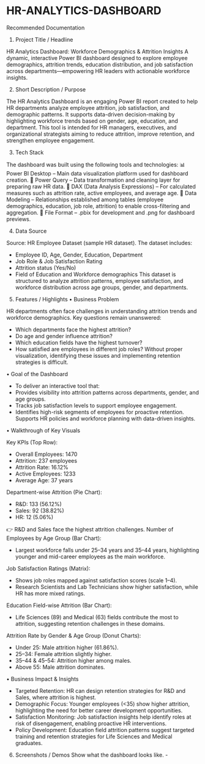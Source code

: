 # HR-ANALYTICS-DASHBOARD
Recommended Documentation
1. Project Title / Headline

HR Analytics Dashboard: Workforce Demographics & Attrition Insights
A dynamic, interactive Power BI dashboard designed to explore employee demographics, attrition trends, education distribution, and job satisfaction across departments—empowering HR leaders with actionable workforce insights.

2. Short Description / Purpose

The HR Analytics Dashboard is an engaging Power BI report created to help HR departments analyze employee attrition, job satisfaction, and demographic patterns. It supports data-driven decision-making by highlighting workforce trends based on gender, age, education, and department. This tool is intended for HR managers, executives, and organizational strategists aiming to reduce attrition, improve retention, and strengthen employee engagement.

3. Tech Stack

The dashboard was built using the following tools and technologies:
📊 Power BI Desktop – Main data visualization platform used for dashboard creation.
📂 Power Query – Data transformation and cleaning layer for preparing raw HR data.
🧠 DAX (Data Analysis Expressions) – For calculated measures such as attrition rate, active employees, and average age.
📝 Data Modeling – Relationships established among tables (employee demographics, education, job role, attrition) to enable cross-filtering and aggregation.
📁 File Format – .pbix for development and .png for dashboard previews.

4. Data Source

Source: HR Employee Dataset (sample HR dataset).
The dataset includes:
 * Employee ID, Age, Gender, Education, Department
 * Job Role & Job Satisfaction Rating
 * Attrition status (Yes/No)
 * Field of Education and Workforce demographics
This dataset is structured to analyze attrition patterns, employee satisfaction, and workforce distribution across age groups, gender, and departments.

5. Features / Highlights
• Business Problem

HR departments often face challenges in understanding attrition trends and workforce demographics. Key questions remain unanswered:
* Which departments face the highest attrition?
* Do age and gender influence attrition?
* Which education fields have the highest turnover?
* How satisfied are employees in different job roles?
Without proper visualization, identifying these issues and implementing retention strategies is difficult.

• Goal of the Dashboard

* To deliver an interactive tool that:
* Provides visibility into attrition patterns across departments, gender, and age groups.
* Tracks job satisfaction levels to support employee engagement.
* Identifies high-risk segments of employees for proactive retention.
Supports HR policies and workforce planning with data-driven insights.

• Walkthrough of Key Visuals

Key KPIs (Top Row):
* Overall Employees: 1470
* Attrition: 237 employees
* Attrition Rate: 16.12%
* Active Employees: 1233
* Average Age: 37 years

Department-wise Attrition (Pie Chart):
* R&D: 133 (56.12%)
* Sales: 92 (38.82%)
* HR: 12 (5.06%)

👉 R&D and Sales face the highest attrition challenges.
Number of Employees by Age Group (Bar Chart):
* Largest workforce falls under 25–34 years and 35–44 years, highlighting younger and mid-career employees as the main   workforce.

Job Satisfaction Ratings (Matrix):
* Shows job roles mapped against satisfaction scores (scale 1–4).
* Research Scientists and Lab Technicians show higher satisfaction, while HR has more mixed ratings.

Education Field-wise Attrition (Bar Chart):
* Life Sciences (89) and Medical (63) fields contribute the most to attrition, suggesting retention challenges in these domains.

Attrition Rate by Gender & Age Group (Donut Charts):
* Under 25: Male attrition higher (61.86%).
* 25–34: Female attrition slightly higher.
* 35–44 & 45–54: Attrition higher among males.
* Above 55: Male attrition dominates.

• Business Impact & Insights

* Targeted Retention: HR can design retention strategies for R&D and Sales, where attrition is highest.
* Demographic Focus: Younger employees (<35) show higher attrition, highlighting the need for better career development opportunities.
* Satisfaction Monitoring: Job satisfaction insights help identify roles at risk of disengagement, enabling proactive HR interventions.
* Policy Development: Education field attrition patterns suggest targeted training and retention strategies for Life Sciences and Medical graduates.

6. Screenshots / Demos
Show what the dashboard looks like. - 
